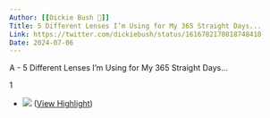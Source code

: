 ```yaml
---
Author: [[Dickie Bush 🚢]]
Title: 5 Different Lenses I’m Using for My 365 Straight Days...
Link: https://twitter.com/dickiebush/status/1616782170818748418
Date: 2024-07-06
---
```

A - 5 Different Lenses I’m Using for My 365 Straight Days...

1
- ![](https://pbs.twimg.com/media/Fm_20QMX0AMnDW2.jpg) ([View Highlight](https://read.readwise.io/read/01gqbyp5kv596r98g9n4ztmvvy))
